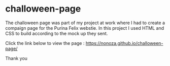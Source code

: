 # challoween-page
The challoween page was part of my project at work where I had to create a compaign page for the Purina Felix webstie.
In this project I used HTML and CSS to build according to the mock up they sent. 

Click the link below to view the page :
https://nonoza.github.io/challoween-page/ 

Thank you
